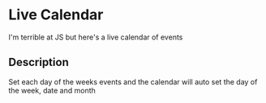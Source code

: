 # Live Calendar

I'm terrible at JS but here's a live calendar of events

## Description

Set each day of the weeks events and the calendar will auto set the day of the week, date and month

